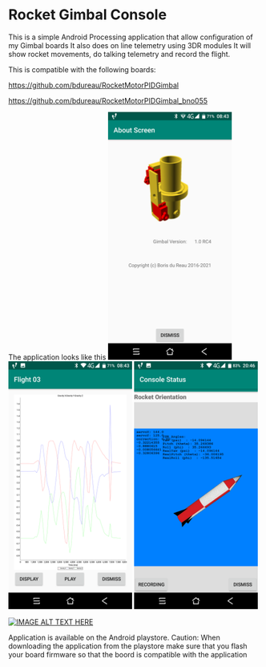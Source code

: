 # Rocket Gimbal Console
This is a simple Android Processing application that allow configuration of my Gimbal boards
It also does on line telemetry using 3DR modules
It will show rocket movements, do talking telemetry and record the flight.


This is compatible with the following boards:


https://github.com/bdureau/RocketMotorPIDGimbal

https://github.com/bdureau/RocketMotorPIDGimbal_bno055

The application looks like this
<img src="/gimbal_photos/gimbal_about.png" width="49%">
<img src="/gimbal_photos/gimbal_curves.png" width="49%">
<img src="/gimbal_photos/gimbal_rocket_orientation.png" width="49%">

[![IMAGE ALT TEXT HERE](https://img.youtube.com/vi/BK87Pj5PZXU/0.jpg)](https://www.youtube.com/watch?v=BK87Pj5PZXU)


Application is available on the Android playstore. 
Caution: When downloading the application from the playstore make sure that you flash your board firmware so that the boord is compatible with the application

